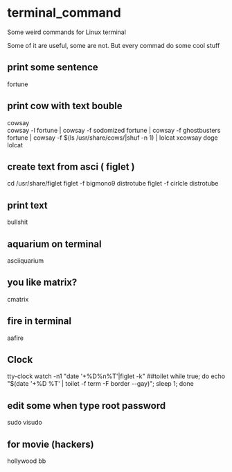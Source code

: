 # terminal_command
Some weird commands for Linux terminal

Some of it are useful, some are not.
But every commad do some cool stuff


## print some sentence
fortune

## print cow with text bouble
cowsay  
cowsay -l
fortune | cowsay -f sodomized 
fortune | cowsay -f ghostbusters 
fortune | cowsay -f $(ls /usr/share/cows/|shuf -n 1) | lolcat
xcowsay
doge
lolcat



## create text from asci ( figlet )

cd /usr/share/figlet
figlet -f bigmono9 distrotube
figlet -f cirlcle distrotube



## print text 
bullshit

## aquarium on terminal
asciiquarium

## you like matrix?
cmatrix

## fire in terminal
aafire

## Clock
tty-clock
watch -n1 "date '+%D%n%T'|figlet -k"
##toilet
while true; do echo "$(date '+%D %T' | toilet -f term -F border --gay)"; sleep 1; done

## edit some when type root password
sudo visudo

## for movie (hackers)
hollywood
bb
